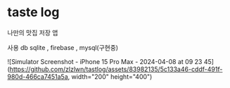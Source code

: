 # taste log
나만의 맛집 저장 앱



사용 db 
sqlite , firebase , mysql(구현중)

![Simulator Screenshot - iPhone 15 Pro Max - 2024-04-08 at 09 23 45](https://github.com/zlzlwn/tastlog/assets/83982135/5c133a46-cddf-491f-980d-466ca7451a5a, width="200" height="400")
